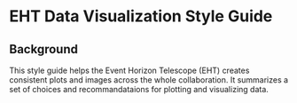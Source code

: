 # EHT Data Visualization Style Guide

## Background

This style guide helps the Event Horizon Telescope (EHT) creates
consistent plots and images across the whole collaboration.  It
summarizes a set of choices and recommandataions for plotting and
visualizing data.
